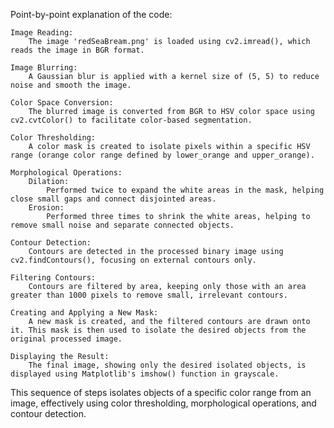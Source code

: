Point-by-point explanation of the code:

    Image Reading:
        The image 'redSeaBream.png' is loaded using cv2.imread(), which reads the image in BGR format.

    Image Blurring:
        A Gaussian blur is applied with a kernel size of (5, 5) to reduce noise and smooth the image.

    Color Space Conversion:
        The blurred image is converted from BGR to HSV color space using cv2.cvtColor() to facilitate color-based segmentation.

    Color Thresholding:
        A color mask is created to isolate pixels within a specific HSV range (orange color range defined by lower_orange and upper_orange).

    Morphological Operations:
        Dilation:
            Performed twice to expand the white areas in the mask, helping close small gaps and connect disjointed areas.
        Erosion:
            Performed three times to shrink the white areas, helping to remove small noise and separate connected objects.

    Contour Detection:
        Contours are detected in the processed binary image using cv2.findContours(), focusing on external contours only.

    Filtering Contours:
        Contours are filtered by area, keeping only those with an area greater than 1000 pixels to remove small, irrelevant contours.

    Creating and Applying a New Mask:
        A new mask is created, and the filtered contours are drawn onto it. This mask is then used to isolate the desired objects from the original processed image.

    Displaying the Result:
        The final image, showing only the desired isolated objects, is displayed using Matplotlib's imshow() function in grayscale.

This sequence of steps isolates objects of a specific color range from an image, effectively using color thresholding, morphological operations, and contour detection.
